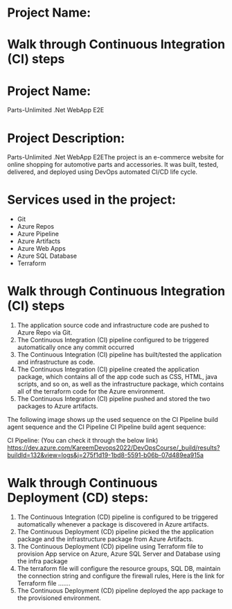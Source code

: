 
#  Project Name: 
# Walk through Continuous Integration (CI) steps

#  Project Name: 
Parts-Unlimited .Net WebApp E2E

#  Project Description:

Parts-Unlimited .Net WebApp E2EThe project is an e-commerce website for online shopping for automotive parts and accessories. It was built, tested, delivered, and deployed using DevOps automated CI/CD life cycle.

 # Services used in the project:

 - Git
 - Azure Repos 
 - Azure Pipeline 
 - Azure Artifacts
 - Azure Web Apps
 - Azure SQL Database
 - Terraform

#  Walk through Continuous Integration (CI) steps

 1. The application source code and infrastructure code are pushed to Azure Repo via Git.
 2. The Continuous Integration (CI) pipeline configured to be triggered automatically once any commit occurred 
3. The Continuous Integration (CI) pipeline has built/tested the application and infrastructure as code.
4. The Continuous Integration (CI) pipeline created the application package, which contains all of the app code such as CSS, HTML, java scripts, and so on, as well as the infrastructure package, which contains all of the terraform code for the Azure environment.
5. The Continuous Integration (CI) pipeline pushed and stored the two packages to Azure artifacts.

The following image shows up the used sequence on the CI Pipeline build agent sequence and the CI Pipeline
CI Pipeline build agent sequence:

CI Pipeline: (You can check it through the below link) https://dev.azure.com/KareemDevops2022/DevOpsCourse/_build/results?buildId=132&view=logs&j=275f1d19-1bd8-5591-b06b-07d489ea915a

#  Walk through Continuous Deployment (CD) steps:

 1. The Continuous Integration (CD) pipeline is configured to be triggered automatically whenever a package is discovered in Azure artifacts.
 2. The Continuous Deployment (CD) pipeline picked the the application package and the infrastructure package from Azure Artifacts.
 3. The Continuous Deployment (CD) pipeline using Terraform file to provision App service on Azure, Azure SQL Server and Database using the infra package
 4. The terraform file will configure the resource groups, SQL DB, maintain the connection string and configure the firewall rules, Here is the link for Terraform file .......
 5. The Continuous Deployment (CD) pipeline deployed the app package to the provisioned environment.
